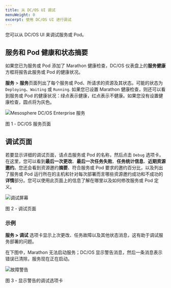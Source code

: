 ```yaml
---
title: 从 DC/OS UI 调试
menuWeight: 0
excerpt: 使用 DC/OS UI 进行调试
---
```


您可以从 DC/OS UI 来调试服务或 Pod。

## 服务和 Pod 健康和状态摘要

如果您已为服务或 Pod 添加了 Marathon 健康检查，DC/OS 仪表盘上的**服务健康**方框将报告此服务或 Pod 的健康状况。

**服务** > **服务**页面列出了每个服务或 Pod、所请求的资源及其状态。可能的状态为 `Deploying`、`Waiting` 或 `Running`. 如果您已设置 Marathon 健康检查，则还可以看到服务或 Pod 的健康状况：绿点表示健康，红点表示不健康。如果您没有设置健康检查，圆点将为灰色。

![Mesosphere DC/OS Enterprise 服务](/mesosphere/dcos/cn/1.13/img/GUI-Services-Enterprise.png)

图 1 - DC/OS 服务页面

## 调试页面

若要显示详细的调试页面，请点击服务或 Pod 的名称，然后点击 `Debug` 选项卡。在这里，您可以看到**最后一次更改**、**最后一次任务失败**、**任务统计信息**、**近期资源邀约**。您还会看到资源邀约**摘要**、符合服务或 Pod 要求的邀约百分比，以及列出了服务或 Pod 运行所在的主机和针对每次部署而言哪些资源邀约成功和不成功的**详情**部分。您可以使用此页面上的信息了解在哪里以及如何修改服务或 Pod 定义。

![调试屏幕](/mesosphere/dcos/cn/1.13/img/GUI-Services-Debug.png)

图 2 - 调试页面

### 示例

**服务 > 调试** 选项卡显示上次更改、任务故障以及其他状态消息，这有助于调试服务部署的问题。

在下图中，Marathon 无法启动服务；DC/OS 显示警告消息，然后一条消息表示错误已清除，服务现在正在启动。

![故障警告](/mesosphere/dcos/cn/1.13/img/GUI-Services-Failure-to-Launch.png)

图 3 - 显示警告的调试选项卡
